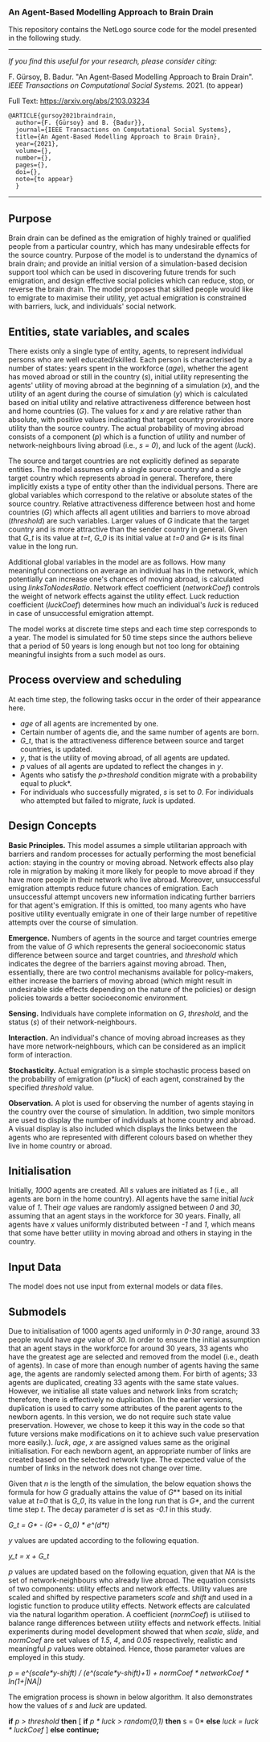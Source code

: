 ### An Agent-Based Modelling Approach to Brain Drain

This repository contains the NetLogo source code for the model presented in the following study.

___
_If you find this useful for your research, please consider citing:_

F. Gürsoy, B. Badur. "An Agent-Based Modelling Approach to Brain Drain". _IEEE Transactions on Computational Social Systems._ 2021. (to appear)

Full Text: https://arxiv.org/abs/2103.03234

	@ARTICLE{gursoy2021braindrain,
	  author={F. {Gürsoy} and B. {Badur}},
	  journal={IEEE Transactions on Computational Social Systems}, 
	  title={An Agent-Based Modelling Approach to Brain Drain}, 
	  year={2021},
	  volume={},
	  number={},
	  pages={},
	  doi={},
	  note={to appear}
	  }
___

## Purpose

Brain drain can be defined as the emigration of highly trained or qualified people from a particular country, which has many undesirable effects for the source country. Purpose of the model is to understand the dynamics of brain drain; and provide an initial version of a simulation-based decision support tool which can be used in discovering future trends for such emigration, and design effective social policies which can reduce, stop, or reverse the brain drain. The model proposes that skilled people would like to emigrate to maximise their utility, yet actual emigration is constrained with barriers, luck, and individuals' social network.

## Entities, state variables, and scales

There exists only a single type of entity, agents, to represent individual persons who are well educated/skilled. Each person is characterised by a number of states: years spent in the workforce (*age*), whether the agent has moved abroad or still in the country (*s*), initial utility representing the agents' utility of moving abroad at the beginning of a simulation (*x*), and the utility of an agent during the course of simulation (*y*) which is calculated based on initial utility and relative attractiveness difference between host and home countries (*G*). The values for *x* and *y* are relative rather than absolute, with positive values indicating that target country provides more utility than the source country. The actual probability of moving abroad consists of a component (*p*) which is a function of utility and number of network-neighbours living abroad (i.e., *s = 0*), and luck of the agent (*luck*).

The source and target countries are not explicitly defined as separate entities. The model assumes only a single source country and a single target country which represents abroad in general. Therefore, there implicitly exists a type of entity other than the individual persons. There are global variables which correspond to the relative or absolute states of the source country. Relative attractiveness difference between host and home countries (*G*) which affects all agent utilities and barriers to move abroad (*threshold*) are such variables. Larger values of *G* indicate that the target country and is more attractive than the sender country in general. Given that *G_t* is its value at *t=t*, *G_0* is its initial value at *t=0* and *G\** is its final value in the long run.

Additional global variables in the model are as follows. How many meaningful connections on average an individual has in the network, which potentially can increase one's chances of moving abroad, is calculated using *linksToNodesRatio*. Network effect coefficient (*networkCoef*) controls the weight of network effects against the utility effect. Luck reduction coefficient (*luckCoef*) determines how much an individual's *luck* is reduced in case of unsuccessful emigration attempt.

The model works at discrete time steps and each time step corresponds to a year. The model is simulated for 50 time steps since the authors believe that a period of 50 years is long enough but not too long for obtaining meaningful insights from a such model as ours.

## Process overview and scheduling

At each time step, the following tasks occur in the order of their appearance here. 

* *age* of all agents are incremented by one.
*  Certain number of agents die, and the same number of agents are born.
*  *G_t*, that is the attractiveness difference between source and target countries, is updated.
*  *y*, that is the utility of moving abroad, of all agents are updated. 
*  *p* values of all agents are updated to reflect the changes in *y*.
*  Agents who satisfy the *p>threshold* condition migrate with a probability equal to *p*luck*. 
*  For individuals who successfully migrated, *s* is set to *0*. For individuals who attempted but failed to migrate, *luck* is updated.

	

## Design Concepts

**Basic Principles.** This model assumes a simple utilitarian approach with barriers and random processes for actually performing the most beneficial action: staying in the country or moving abroad. Network effects also play role in migration by making it more likely for people to move abroad if they have more people in their network who live abroad. Moreover, unsuccessful emigration attempts reduce future chances of emigration. Each unsuccessful attempt uncovers new information indicating further barriers for that agent's emigration. If this is omitted, too many agents who have positive utility eventually emigrate in one of their large number of repetitive attempts over the course of simulation. 

**Emergence.** Numbers of agents in the source and target countries emerge from the value of *G* which represents the general socioeconomic status difference between source and target countries, and *threshold* which indicates the degree of the barriers against moving abroad. Then, essentially, there are two control mechanisms available for policy-makers, either increase the barriers of moving abroad (which might result in undesirable side effects depending on the nature of the policies) or design policies towards a better socioeconomic environment.

**Sensing.** Individuals have complete information on *G*, *threshold*, and the status (*s*) of their network-neighbours.

**Interaction.** An individual's chance of moving abroad increases as they have more network-neighbours, which can be considered as an implicit form of interaction.

**Stochasticity.** Actual emigration is a simple stochastic process based on the probability of emigration (*p\*luck*) of each agent, constrained by the specified *threshold* value.

**Observation.** A plot is used for observing the number of agents staying in the country over the course of simulation. In addition, two simple monitors are used to display the number of individuals at home country and abroad. A visual display is also included which displays the links between the agents who are represented with different colours based on whether they live in home country or abroad.

## Initialisation
Initially, *1000* agents are created. All *s* values are initiated as *1* (i.e., all agents are born in the home country). All agents have the same initial *luck* value of *1*. Their *age* values are randomly assigned between *0* and *30*, assuming that an agent stays in the workforce for 30 years. Finally, all agents have *x* values uniformly distributed between *-1* and *1*, which means that some have better utility in moving abroad and others in staying in the country.

## Input Data
The model does not use input from external models or data files.

## Submodels

Due to initialisation of 1000 agents aged uniformly in *0-30* range, around 33 people would have *age* value of *30*. In order to ensure the initial assumption that an agent stays in the workforce for around 30 years, 33 agents who have the greatest age are selected and removed from the model (i.e., death of agents). In case of more than enough number of agents having the same age, the agents are randomly selected among them. For birth of agents; 33 agents are duplicated, creating 33 agents with the same state values. However, we initialise all state values and network links from scratch; therefore, there is effectively no duplication. (In the earlier versions, duplication is used to carry some attributes of the parent agents to the newborn agents. In this version, we do not require such state value preservation. However, we chose to keep it this way in the code so that future versions make modifications on it to achieve such value preservation more easily.). *luck*, *age*,  *x* are assigned values same as the original initialisation. For each newborn agent, an appropriate number of links are created based on the selected network type. The expected value of the number of links in the network does not change over time. 

Given that *n* is the length of the simulation, the below equation shows the formula for how *G* gradually attains the value of *G*** based on its initial value at *t=0* that is *G_0*, its value in the long run that is *G\**, and the current time step *t*. The decay parameter *d* is set as *-0.1* in this study.

*G_t = G\*  - (G\* - G_0) \* e^(d\*t)*

*y* values are updated according to the following equation.

*y_t = x + G_t*


*p* values are updated based on the following equation, given that *NA* is the set of network-neighbours who already live abroad. The equation consists of two components: utility effects and network effects. Utility values are scaled and shifted by respective parameters *scale* and *shift* and used in a logistic function to produce utility effects. Network effects are calculated via the natural logarithm operation. A coefficient (*normCoef*) is utilised to balance range differences between utility effects and network effects. Initial experiments during model development showed that when *scale*, *slide*, and *normCoef* are set values of *1.5*, *4*, and *0.05* respectively, realistic and meaningful *p* values were obtained. Hence, those parameter values are employed in this study. 

*p = e^{scale\*y-shift) / (e^(scale\*y-shift)+1) + normCoef \* networkCoef \* ln(1+|NA|)*



The emigration process is shown in below algorithm. It also demonstrates how the values of *s* and *luck* are updated.

**if** *p > threshold*
	**then** [ **if** *p \* luck > random(0,1)*
		**then** s = 0*
	**else**
		*luck = luck \* luckCoef* ]
**else**
	**continue;**
